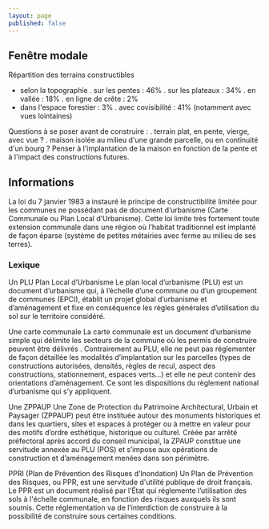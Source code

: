 ```yaml
---
layout: page
published: false
---
```


## Fenêtre modale
Répartition des terrains constructibles
- selon la topographie
. sur les pentes : 46%
. sur les plateaux : 34%
. en vallée : 18%
. en ligne de crête : 2%
- dans l'espace forestier : 3%
. avec covisibilité : 41% (notamment avec vues lointaines)

Questions à se poser avant de construire :
. terrain plat, en pente, vierge, avec vue ?
. maison isolée au milieu d'une grande parcelle, ou en continuité d'un bourg ?
Penser à l'implantation de la maison en fonction de la pente et à l'impact des constructions futures.

## Informations
La loi du 7 janvier 1983 a instauré le principe de constructibilité limitée pour les communes ne possédant pas de document d’urbanisme (Carte Communale ou Plan Local d’Urbanisme). Cette loi limite très fortement toute extension communale dans une région où l’habitat traditionnel est implanté de façon éparse (système de petites métairies avec ferme au milieu de ses terres).

### Lexique
Un PLU Plan Local d’Urbanisme
Le plan local d’urbanisme (PLU) est un document d’urbanisme qui, à l’échelle d’une commune ou d’un groupement de communes (EPCI), établit un projet global d’urbanisme et d’aménagement et fixe en conséquence les règles générales d’utilisation du sol sur le territoire considéré.

Une carte communale 
La carte communale est un document d’urbanisme simple qui délimite les secteurs de la commune où les permis de construire peuvent être délivrés .
Contrairement au PLU, elle ne peut pas réglementer de façon détaillée les modalités d’implantation sur les parcelles (types de constructions autorisées, densités, règles de recul, aspect des constructions, stationnement, espaces verts…) et elle ne peut contenir des orientations d’aménagement. Ce sont les dispositions du règlement national d’urbanisme qui s’y appliquent.

Une ZPPAUP 
Une  Zone de Protection du Patrimoine Architectural, Urbain et Paysager (ZPPAUP) peut être instituée autour des monuments historiques et dans les quartiers, sites et espaces à protéger ou à mettre en valeur pour des motifs d’ordre esthétique, historique ou culturel.
Créée par arrêté préfectoral après accord du conseil municipal, la ZPAUP constitue une servitude annexée au PLU (POS) et s’impose aux opérations de construction et d’aménagement menées dans son périmètre.

PPRI (Plan de Prévention des Risques d’Inondation)
Un Plan de Prévention des Risques, ou PPR, est une servitude d'utilité publique de droit français.
Le PPR est un document réalisé par l’État qui réglemente l’utilisation des sols à l'échelle communale, en fonction des risques auxquels ils sont soumis. Cette réglementation va de l’interdiction de construire à la possibilité de construire sous certaines conditions.
